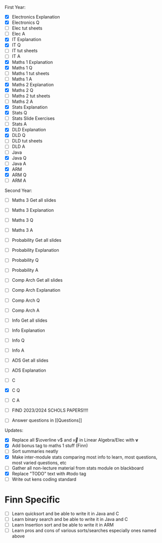First Year:
- [x] Electronics Explanation
- [x] Electronics Q
- [ ] Elec tut sheets
- [ ] Elec A
- [x] IT Explanation
- [x] IT Q
- [ ] IT tut sheets
- [ ] IT A
- [x] Maths 1 Explanation
- [x] Maths 1 Q
- [ ] Maths 1 tut sheets
- [ ] Maths 1 A
- [x] Maths 2 Explanation
- [x] Maths 2 Q
- [ ] Maths 2 tut sheets
- [ ] Maths 2 A
- [x] Stats Explanation
- [x] Stats Q
- [ ] Stats Slide Exercises
- [ ] Stats A
- [x] DLD Explanation
- [x] DLD Q
- [ ] DLD tut sheets
- [ ] DLD A
- [ ] Java 
- [x] Java Q
- [ ] Java A
- [x] ARM
- [x] ARM Q
- [ ] ARM A

Second Year:
- [ ] Maths 3 Get all slides
- [ ] Maths 3 Explanation
- [ ] Maths 3 Q
- [ ] Maths 3 A
- [ ] Probability Get all slides
- [ ] Probability Explanation
- [ ] Probability Q
- [ ] Probability A
- [ ] Comp Arch Get all slides
- [ ] Comp Arch Explanation
- [ ] Comp Arch Q
- [ ] Comp Arch A
- [ ] Info Get all slides
- [ ] Info Explanation
- [ ] Info Q
- [ ] Info A
- [ ] ADS Get all slides
- [ ] ADS Explanation
- [ ] C
- [x] C Q
- [ ] C A

- [ ] FIND 2023/2024 SCHOLS PAPERS!!!!
- [ ] Answer questions in [[Questions]]

Updates:
- [x] Replace all $\overline v$ and $\overrightarrow v$ in Linear Algebra/Elec with $\mathbf v$
- [x] Add bonus tag to maths 1 stuff (Finn)
- [ ] Sort summaries neatly
- [x] Make inter-module stats comparing most info to learn, most questions, most varied questions, etc
- [ ] Gather all non-lecture material from stats module on blackboard
- [x] Replace "TODO" text with #todo tag
- [ ] Write out kens coding standard

# Finn Specific
- [ ] Learn quicksort and be able to write it in Java and C
- [ ] Learn binary search and be able to write it in Java and C
- [ ] Learn Insertion sort and be able to write it in ARM
- [ ] Learn pros and cons of various sorts/searches especially ones named above